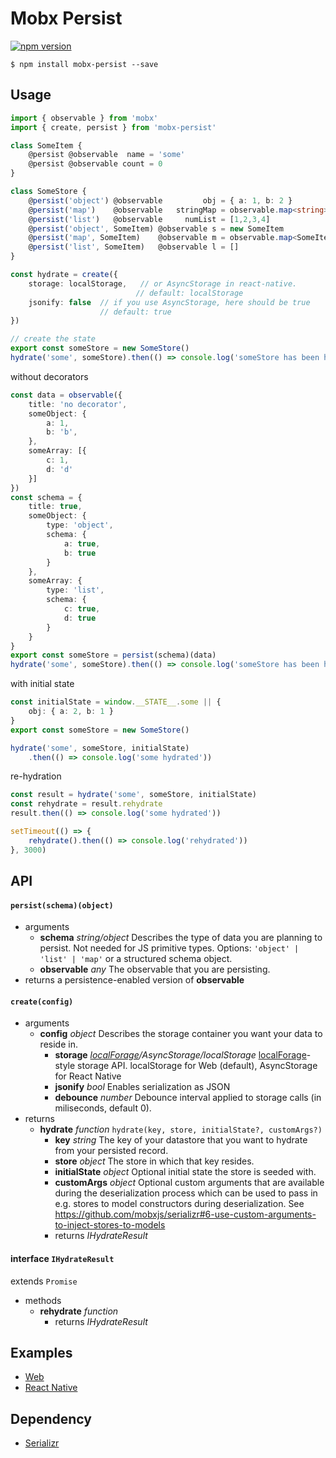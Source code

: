 # Mobx Persist

[![npm version](https://badge.fury.io/js/mobx-persist.svg)](https://badge.fury.io/js/mobx-persist)

```
$ npm install mobx-persist --save
```

## Usage

``` typescript
import { observable } from 'mobx'
import { create, persist } from 'mobx-persist'

class SomeItem {
    @persist @observable  name = 'some'
    @persist @observable count = 0
}

class SomeStore {
    @persist('object') @observable         obj = { a: 1, b: 2 }
    @persist('map')    @observable   stringMap = observable.map<string>({})
    @persist('list')   @observable     numList = [1,2,3,4]
    @persist('object', SomeItem) @observable s = new SomeItem
    @persist('map', SomeItem)    @observable m = observable.map<SomeItem>({})
    @persist('list', SomeItem)   @observable l = []
}

const hydrate = create({
    storage: localStorage,   // or AsyncStorage in react-native.
                            // default: localStorage
    jsonify: false  // if you use AsyncStorage, here should be true
                    // default: true
})

// create the state
export const someStore = new SomeStore()
hydrate('some', someStore).then(() => console.log('someStore has been hydrated'))

```

without decorators

``` typescript
const data = observable({
    title: 'no decorator',
    someObject: {
        a: 1,
        b: 'b',
    },
    someArray: [{
        c: 1,
        d: 'd'
    }]
})
const schema = {
    title: true,
    someObject: {
        type: 'object',
        schema: {
            a: true,
            b: true
        }
    },
    someArray: {
        type: 'list',
        schema: {
            c: true,
            d: true
        }
    }
}
export const someStore = persist(schema)(data)
hydrate('some', someStore).then(() => console.log('someStore has been hydrated'))
```

with initial state

``` typescript
const initialState = window.__STATE__.some || {
    obj: { a: 2, b: 1 }
}
export const someStore = new SomeStore()

hydrate('some', someStore, initialState)
    .then(() => console.log('some hydrated'))
```

re-hydration

``` typescript
const result = hydrate('some', someStore, initialState)
const rehydrate = result.rehydrate
result.then(() => console.log('some hydrated'))

setTimeout(() => {
    rehydrate().then(() => console.log('rehydrated'))
}, 3000)
```

## API

#### `persist(schema)(object)`
  - arguments
    - **schema** *string/object* Describes the type of data you are planning to persist. Not needed for JS primitive types. Options: `'object' | 'list' | 'map'` or a structured schema object.
    - **observable** *any* The observable that you are persisting.
  - returns a persistence-enabled version of **observable**

#### `create(config)`
  - arguments
    - **config** *object* Describes the storage container you want your data to reside in.
      - **storage** *[localForage](https://github.com/localForage/localForage)/AsyncStorage/localStorage* [localForage](https://github.com/localForage/localForage)-style storage API. localStorage for Web (default), AsyncStorage for React Native
      - **jsonify** *bool* Enables serialization as JSON
      - **debounce** *number* Debounce interval applied to storage calls (in miliseconds, default 0).
  - returns
    - **hydrate** *function* `hydrate(key, store, initialState?, customArgs?)`
      - **key** *string* The key of your datastore that you want to hydrate from your persisted record.
      - **store** *object* The store in which that key resides.
      - **initialState** *object* Optional initial state the store is seeded with.
      - **customArgs** *object* Optional custom arguments that are available during the deserialization process which can be used to pass in e.g. stores to model constructors during deserialization. See https://github.com/mobxjs/serializr#6-use-custom-arguments-to-inject-stores-to-models
      - returns *IHydrateResult*

#### interface `IHydrateResult`
  extends `Promise`
  - methods
    - **rehydrate** *function*
      - returns *IHydrateResult*

## Examples

- [Web](https://github.com/pinqy520/mobx-persist/tree/master/dev)
- [React Native](https://github.com/pinqy520/mobx-persist/tree/master/examples/rn)


## Dependency

- [Serializr](https://github.com/mobxjs/serializr)
